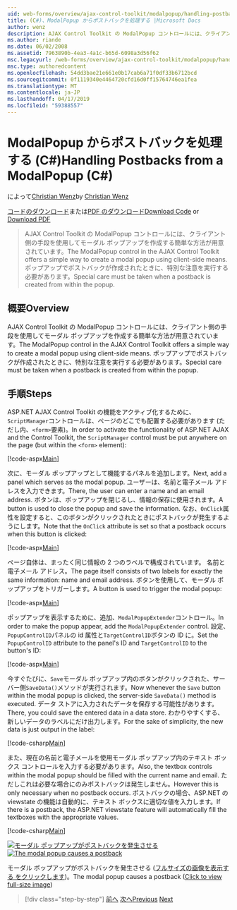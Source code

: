 ```yaml
---
uid: web-forms/overview/ajax-control-toolkit/modalpopup/handling-postbacks-from-a-modalpopup-cs
title: (C#)、ModalPopup からポストバックを処理する |Microsoft Docs
author: wenz
description: AJAX Control Toolkit の ModalPopup コントロールには、クライアント側の手段を使用してモーダル ポップアップを作成する簡単な方法が用意されています。 Pos ときに、特別な注意を実行する必要が.
ms.author: riande
ms.date: 06/02/2008
ms.assetid: 7963890b-4ea3-4a1c-b65d-6098a3d56f62
msc.legacyurl: /web-forms/overview/ajax-control-toolkit/modalpopup/handling-postbacks-from-a-modalpopup-cs
msc.type: authoredcontent
ms.openlocfilehash: 54dd3bae21e661e0b17cab6a71f0df33b6712bcd
ms.sourcegitcommit: 0f1119340e4464720cfd16d0ff15764746ea1fea
ms.translationtype: MT
ms.contentlocale: ja-JP
ms.lasthandoff: 04/17/2019
ms.locfileid: "59388557"
---
```

# <a name="handling-postbacks-from-a-modalpopup-c"></a><span data-ttu-id="b5929-104">ModalPopup からポストバックを処理する (C#)</span><span class="sxs-lookup"><span data-stu-id="b5929-104">Handling Postbacks from a ModalPopup (C#)</span></span>

<span data-ttu-id="b5929-105">によって[Christian Wenz](https://github.com/wenz)</span><span class="sxs-lookup"><span data-stu-id="b5929-105">by [Christian Wenz](https://github.com/wenz)</span></span>

<span data-ttu-id="b5929-106">[コードのダウンロード](http://download.microsoft.com/download/2/4/0/24052038-f942-4336-905b-b60ae56f0dd5/ModalPopup3.cs.zip)または[PDF のダウンロード](http://download.microsoft.com/download/b/6/a/b6ae89ee-df69-4c87-9bfb-ad1eb2b23373/modalpopup3CS.pdf)</span><span class="sxs-lookup"><span data-stu-id="b5929-106">[Download Code](http://download.microsoft.com/download/2/4/0/24052038-f942-4336-905b-b60ae56f0dd5/ModalPopup3.cs.zip) or [Download PDF](http://download.microsoft.com/download/b/6/a/b6ae89ee-df69-4c87-9bfb-ad1eb2b23373/modalpopup3CS.pdf)</span></span>

> <span data-ttu-id="b5929-107">AJAX Control Toolkit の ModalPopup コントロールには、クライアント側の手段を使用してモーダル ポップアップを作成する簡単な方法が用意されています。</span><span class="sxs-lookup"><span data-stu-id="b5929-107">The ModalPopup control in the AJAX Control Toolkit offers a simple way to create a modal popup using client-side means.</span></span> <span data-ttu-id="b5929-108">ポップアップでポストバックが作成されたときに、特別な注意を実行する必要があります。</span><span class="sxs-lookup"><span data-stu-id="b5929-108">Special care must be taken when a postback is created from within the popup.</span></span>


## <a name="overview"></a><span data-ttu-id="b5929-109">概要</span><span class="sxs-lookup"><span data-stu-id="b5929-109">Overview</span></span>

<span data-ttu-id="b5929-110">AJAX Control Toolkit の ModalPopup コントロールには、クライアント側の手段を使用してモーダル ポップアップを作成する簡単な方法が用意されています。</span><span class="sxs-lookup"><span data-stu-id="b5929-110">The ModalPopup control in the AJAX Control Toolkit offers a simple way to create a modal popup using client-side means.</span></span> <span data-ttu-id="b5929-111">ポップアップでポストバックが作成されたときに、特別な注意を実行する必要があります。</span><span class="sxs-lookup"><span data-stu-id="b5929-111">Special care must be taken when a postback is created from within the popup.</span></span>

## <a name="steps"></a><span data-ttu-id="b5929-112">手順</span><span class="sxs-lookup"><span data-stu-id="b5929-112">Steps</span></span>

<span data-ttu-id="b5929-113">ASP.NET AJAX Control Toolkit の機能をアクティブ化するために、`ScriptManager`コントロールは、ページのどこでも配置する必要があります (ただし内、`<form>`要素)。</span><span class="sxs-lookup"><span data-stu-id="b5929-113">In order to activate the functionality of ASP.NET AJAX and the Control Toolkit, the `ScriptManager` control must be put anywhere on the page (but within the `<form>` element):</span></span>

[!code-aspx[Main](handling-postbacks-from-a-modalpopup-cs/samples/sample1.aspx)]

<span data-ttu-id="b5929-114">次に、モーダル ポップアップとして機能するパネルを追加します。</span><span class="sxs-lookup"><span data-stu-id="b5929-114">Next, add a panel which serves as the modal popup.</span></span> <span data-ttu-id="b5929-115">ユーザーは、名前と電子メール アドレスを入力できます。</span><span class="sxs-lookup"><span data-stu-id="b5929-115">There, the user can enter a name and an email address.</span></span> <span data-ttu-id="b5929-116">ボタンは、ポップアップを閉じるし、情報の保存に使用されます。</span><span class="sxs-lookup"><span data-stu-id="b5929-116">A button is used to close the popup and save the information.</span></span> <span data-ttu-id="b5929-117">なお、`OnClick`属性を設定すると、このボタンがクリックされたときにポストバックが発生するようにします。</span><span class="sxs-lookup"><span data-stu-id="b5929-117">Note that the `OnClick` attribute is set so that a postback occurs when this button is clicked:</span></span>

[!code-aspx[Main](handling-postbacks-from-a-modalpopup-cs/samples/sample2.aspx)]

<span data-ttu-id="b5929-118">ページ自体は、まったく同じ情報の 2 つのラベルで構成されています。 名前と電子メール アドレス。</span><span class="sxs-lookup"><span data-stu-id="b5929-118">The page itself consists of two labels for exactly the same information: name and email address.</span></span> <span data-ttu-id="b5929-119">ボタンを使用して、モーダル ポップアップをトリガーします。</span><span class="sxs-lookup"><span data-stu-id="b5929-119">A button is used to trigger the modal popup:</span></span>

[!code-aspx[Main](handling-postbacks-from-a-modalpopup-cs/samples/sample3.aspx)]

<span data-ttu-id="b5929-120">ポップアップを表示するために、追加、`ModalPopupExtender`コントロール。</span><span class="sxs-lookup"><span data-stu-id="b5929-120">In order to make the popup appear, add the `ModalPopupExtender` control.</span></span> <span data-ttu-id="b5929-121">設定、`PopupControlID`パネルの id 属性と`TargetControlID`ボタンの ID に。</span><span class="sxs-lookup"><span data-stu-id="b5929-121">Set the `PopupControlID` attribute to the panel's ID and `TargetControlID` to the button's ID:</span></span>

[!code-aspx[Main](handling-postbacks-from-a-modalpopup-cs/samples/sample4.aspx)]

<span data-ttu-id="b5929-122">今すぐたびに、`Save`モーダル ポップアップ内のボタンがクリックされた、サーバー側`SaveData()`メソッドが実行されます。</span><span class="sxs-lookup"><span data-stu-id="b5929-122">Now whenever the `Save` button within the modal popup is clicked, the server-side `SaveData()` method is executed.</span></span> <span data-ttu-id="b5929-123">データ ストアに入力されたデータを保存する可能性があります。</span><span class="sxs-lookup"><span data-stu-id="b5929-123">There, you could save the entered data in a data store.</span></span> <span data-ttu-id="b5929-124">わかりやすくする、新しいデータのラベルにだけ出力します。</span><span class="sxs-lookup"><span data-stu-id="b5929-124">For the sake of simplicity, the new data is just output in the label:</span></span>

[!code-csharp[Main](handling-postbacks-from-a-modalpopup-cs/samples/sample5.cs)]

<span data-ttu-id="b5929-125">また、現在の名前と電子メールを使用モーダル ポップアップ内のテキスト ボックス コントロールを入力する必要があります。</span><span class="sxs-lookup"><span data-stu-id="b5929-125">Also, the textbox controls within the modal popup should be filled with the current name and email.</span></span> <span data-ttu-id="b5929-126">ただしこれは必要な場合にのみポストバックは発生しません。</span><span class="sxs-lookup"><span data-stu-id="b5929-126">However this is only necessary when no postback occurs.</span></span> <span data-ttu-id="b5929-127">ポストバックの場合、ASP.NET の viewstate の機能は自動的に、テキスト ボックスに適切な値を入力します。</span><span class="sxs-lookup"><span data-stu-id="b5929-127">If there is a postback, the ASP.NET viewstate feature will automatically fill the textboxes with the appropriate values.</span></span>

[!code-csharp[Main](handling-postbacks-from-a-modalpopup-cs/samples/sample6.cs)]


<span data-ttu-id="b5929-128">[![モーダル ポップアップがポストバックを発生させる](handling-postbacks-from-a-modalpopup-cs/_static/image2.png)](handling-postbacks-from-a-modalpopup-cs/_static/image1.png)</span><span class="sxs-lookup"><span data-stu-id="b5929-128">[![The modal popup causes a postback](handling-postbacks-from-a-modalpopup-cs/_static/image2.png)](handling-postbacks-from-a-modalpopup-cs/_static/image1.png)</span></span>

<span data-ttu-id="b5929-129">モーダル ポップアップがポストバックを発生させる ([フルサイズの画像を表示する をクリックします](handling-postbacks-from-a-modalpopup-cs/_static/image3.png))。</span><span class="sxs-lookup"><span data-stu-id="b5929-129">The modal popup causes a postback ([Click to view full-size image](handling-postbacks-from-a-modalpopup-cs/_static/image3.png))</span></span>

> [!div class="step-by-step"]
> <span data-ttu-id="b5929-130">[前へ](using-modalpopup-with-a-repeater-control-cs.md)
> [次へ](positioning-a-modalpopup-cs.md)</span><span class="sxs-lookup"><span data-stu-id="b5929-130">[Previous](using-modalpopup-with-a-repeater-control-cs.md)
[Next](positioning-a-modalpopup-cs.md)</span></span>
